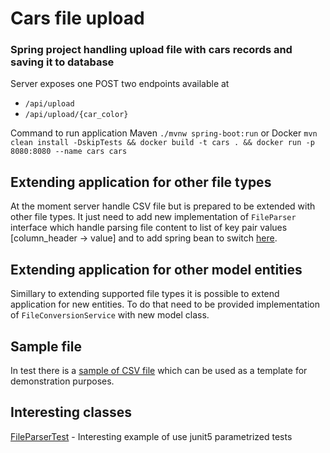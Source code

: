 # Cars file upload
### Spring project handling upload file with cars records and saving it to database

Server exposes one POST two endpoints available at
- `/api/upload`
- `/api/upload/{car_color}`

Command to run application 
Maven `./mvnw spring-boot:run` 
or 
Docker `mvn clean install -DskipTests && docker build -t cars . && docker run -p 8080:8080 --name cars cars`

## Extending application for other file types
At the moment server handle CSV file but is prepared to be extended with other file types. It just need to add new implementation of `FileParser` interface which handle parsing file content to list of key pair values [column_header -> value] and to add spring bean to switch [here](https://github.com/Piterowsky/samochody/blob/master/src/main/java/pl/piterowsky/cars/facade/CarFacade.java).

## Extending application for other model entities
Simillary to extending supported file types it is possible to extend application for new entities. To do that need to be provided implementation of `FileConversionService` with new model class.

## Sample file
In test there is a [sample of CSV file](https://github.com/Piterowsky/samochody/blob/master/src/test/resources/cars.csv) which can be used as a template for demonstration purposes.

## Interesting classes
[FileParserTest](https://github.com/Piterowsky/file-upload-service/blob/master/src/test/java/pl/piterowsky/cars/file/parser/impl/FileParserTest.java) - Interesting example of use junit5 parametrized tests
